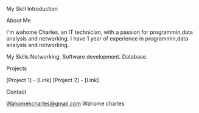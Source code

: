 My Skill Introduction

About Me

I'm wahome Charles, an IT technician, with a passion for programmin,data analysis and networking. I have 1 year of experience in programmin,data analysis and networking.

My Skills
Networking.
Software development.
Database.

Projects

 [Project 1] - [Link]
 [Project 2] - [Link]

Contact

Wahomekcharles@gmail.com
Wahome charles
